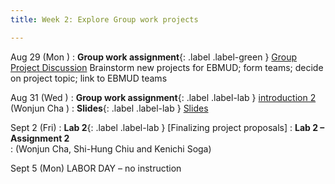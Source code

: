 ```yaml
---
title: Week 2: Explore Group work projects

---
```


Aug 29 (Mon ) 
: **Group work assignment**{: .label .label-green } [Group Project Discussion](/CivEng112/lectures/08-29)
Brainstorm new projects for EBMUD; form teams; decide on project topic; link to EBMUD teams

Aug 31 (Wed ) 
: **Group work assignment**{: .label .label-lab } [introduction 2 ](/CivEng112/lectures/08-31)  
 (Wonjun Cha )
: **Slides**{: .label .label-lab } [Slides](https://drive.google.com/drive/folders/1YC8G-8Jwm5JhEeXOOv6lpcU11ycCJ57T)

Sept 2 (Fri) 
: **Lab 2**{: .label .label-lab } [Finalizing project proposals]
: **Lab 2 – Assignment 2**  
: (Wonjun Cha, Shi-Hung Chiu and Kenichi Soga)

Sept 5 (Mon) LABOR DAY – no instruction